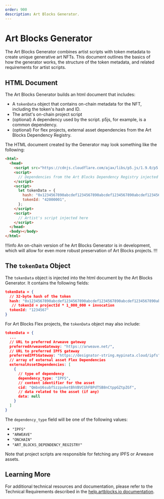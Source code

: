 ```yaml
---
order: 900
description: Art Blocks Generator.
---
```


# Art Blocks Generator

The Art Blocks Generator combines artist scripts with token metadata to create unique generative art NFTs. This document outlines the basics of how the generator works, the structure of the token metadata, and related requirements for artist scripts.

## HTML Document

The Art Blocks Generator builds an html document that includes:

- A `tokenData` object that contains on-chain metadata for the NFT, including the token's hash and ID.
- The artist's on-chain project script
- (optional) A dependency used by the script. p5js, for example, is a common dependency.
- (optional) For flex projects, external asset dependencies from the Art Blocks Dependency Registry.

The HTML document created by the Generator may look something like the following:

```html
<html>
  <head>
    <script src="https://cdnjs.cloudflare.com/ajax/libs/p5.js/1.9.0/p5.min.js"></script>
    <script>
      // Dependencies from the Art Blocks Dependency Registry injected here if populated in the Flex project
    </script>
    <script>
      let tokenData = {
        hash: "0x1234567890abcdef1234567890abcdef1234567890abcdef1234567890abcdef",
        tokenId: "42000001",
      };
    </script>
    <script>
      // Artist's script injected here
    </script>
  </head>
  <body></body>
</html>
```

!!!info
An on-chain version of he Art Blocks Generator is in development, which will allow for even more robust preservation of Art Blocks projects.
!!!

## The `tokenData` Object

The `tokenData` object is injected into the html document by the Art Blocks Generator. It contains the following fields:

```json
tokenData = {
  // 32-byte hash of the token
  hash: "0x1234567890abcdef1234567890abcdef1234567890abcdef1234567890abcdef",
   // tokenId = projectId * 1_000_000 + invocation
  tokenId: "1234567"
}
```

For Art Blocks Flex projects, the `tokenData` object may also include:

```json
tokenData = {
  ...
  // URL to preferred Arweave gateway
  preferredArweaveGateway: "https://arweave.net/",
  // URL to preferred IPFS gateway
  preferredIPFSGateway: "https://designator-string.mypinata.cloud/ipfs",
  // array of external asset Flex Dependencies
  externalAssetDependencies: [
    {
      // type of dependency
      dependency_type: "IPFS",
      // content identifier for the asset
      cid: "QmbxU6subfSzzpxketBhVBVCGhFBPdTSB8nCtppGZtpZGf",
      // data related to the asset (if any)
      data: null
    }
  ]
}
```

The `dependency_type` field will be one of the following values:

- `"IPFS"`
- `"ARWEAVE"`
- `"ONCHAIN"`
- `"ART_BLOCKS_DEPENDENCY_REGISTRY"`

Note that project scripts are responsible for fetching any IPFS or Arweave assets.

## Learning More

For additional technical resources and documentation, please refer to the Technical Requirements described in the [help.artblocks.io documentation](https://help.artblocks.io/Technical-Requirements-7f9a9aaf39ea4f20b2d5b948cf08d5aa).

